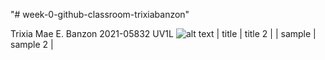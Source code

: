 "# week-0-github-classroom-trixiabanzon" 

Trixia Mae E. Banzon
2021-05832
UV1L
![alt text](image-2.png)
| title | title 2 |
| sample | sample 2 |
